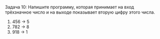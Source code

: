 Задача 10: Напишите программу, которая принимает на вход трёхзначное число и на выходе показывает вторую цифру этого числа.

1) 456 -> 5
2) 782 -> 8
3) 918 -> 1
